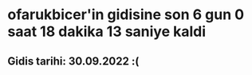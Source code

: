 # ofarukbicer'in gidisine son 6 gun 0 saat 18 dakika 13 saniye kaldi

## Gidis tarihi: 30.09.2022 :(